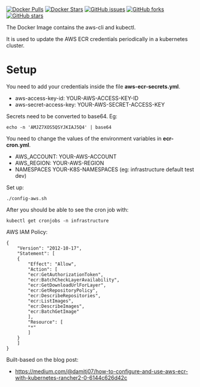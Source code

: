 [![Docker Pulls](https://img.shields.io/docker/pulls/frekele/aws-ecr-kubectl.svg)](https://hub.docker.com/r/frekele/aws-ecr-kubectl/)
[![Docker Stars](https://img.shields.io/docker/stars/frekele/aws-ecr-kubectl.svg)](https://hub.docker.com/r/frekele/aws-ecr-kubectl/)
[![GitHub issues](https://img.shields.io/github/issues/frekele/aws-ecr-kubectl.svg)](https://github.com/frekele/aws-ecr-kubectl/issues)
[![GitHub forks](https://img.shields.io/github/forks/frekele/aws-ecr-kubectl.svg)](https://github.com/frekele/aws-ecr-kubectl/network)
[![GitHub stars](https://img.shields.io/github/stars/frekele/aws-ecr-kubectl.svg)](https://github.com/frekele/aws-ecr-kubectl/stargazers)

The Docker Image contains the aws-cli and kubectl.

It is used to update the AWS ECR credentials periodically in a kubernetes cluster.

# Setup

You need to add your credentials inside the file **aws-ecr-secrets.yml**.
- aws-access-key-id: YOUR-AWS-ACCESS-KEY-ID
- aws-secret-access-key: YOUR-AWS-SECRET-ACCESS-KEY

Secrets need to be converted to base64. Eg:

	echo -n 'AMJZ7XOS5QSYJKIAJ5Q4' | base64


You need to change the values of the environment variables in **ecr-cron.yml**.
- AWS_ACCOUNT: YOUR-AWS-ACCOUNT
- AWS_REGION: YOUR-AWS-REGION
- NAMESPACES YOUR-K8S-NAMESPACES (eg: infrastructure default test dev)

Set up:

	./config-aws.sh

After you should be able to see the cron job with:

	kubectl get cronjobs -n infrastructure

AWS IAM Policy:

	{
	    "Version": "2012-10-17",
	    "Statement": [
		{
		    "Effect": "Allow",
		    "Action": [
			"ecr:GetAuthorizationToken",
			"ecr:BatchCheckLayerAvailability",
			"ecr:GetDownloadUrlForLayer",
			"ecr:GetRepositoryPolicy",
			"ecr:DescribeRepositories",
			"ecr:ListImages",
			"ecr:DescribeImages",
			"ecr:BatchGetImage"
		    ],
		    "Resource": [
			"*"
		    ]
		}
	    ]
	}

Built-based on the blog post:
 - https://medium.com/@damitj07/how-to-configure-and-use-aws-ecr-with-kubernetes-rancher2-0-6144c626d42c

